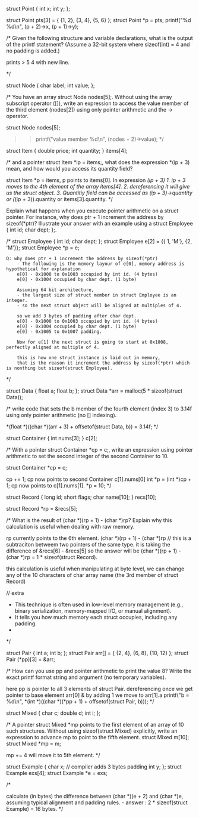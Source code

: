 struct Point {
    int x;
    int y;
};

struct Point pts[3] = { {1, 2}, {3, 4}, {5, 6} };
struct Point *p = pts;
printf("%d %d\n", (p + 2)->x, (p + 1)->y);

/* Given the following structure and variable declarations, what is the output of the printf statement? 
  (Assume a 32-bit system where sizeof(int) = 4 and no padding is added.)
  
  prints > 5 4 with new line.
  
*/

struct Node {
    char label;
    int value;
};

/* You have an array struct Node nodes[5];. Without using the array subscript operator ([]), 
   write an expression to access the value member of the third element (nodes[2]) using only 
   pointer arithmetic and the -> operator.
   
   struct Node nodes[5];
   >> printf("value member %d\n", (nodes + 2)->value);
*/

struct Item {
    double price;
    int quantity;
} items[4];

/* and a pointer struct Item *ip = items;, what does the expression *(ip + 3) mean, and how 
   would you access its quantity field?
   
   struct Item *p = items, p points to items[0].
   In expression *(ip + 3)
		1. ip + 3 moves to the 4th element of the array items[4].
		2. dereferencing it will give us the struct object.
		3. Quantitiy field can be accessed as (ip + 3)->quantity or (*(ip + 3)).quantity or items[3].quantity.
*/

Explain what happens when you execute pointer arithmetic on a struct pointer. For instance, 
why does ptr + 1 increment the address by sizeof(*ptr)? Illustrate your answer with an example 
using a struct Employee { int id; char dept; };.

/* 
	struct Employee {
		int id;
		char dept;
	};
	struct Employee	e[2] = {{ 1, 'M'}, {2, 'M'}};
	struct Employee *p = e;
	
	Q: why does ptr + 1 increment the address by sizeof(*ptr)
		- The following is the memory layour of e[0], memory address is hypothetical for explanation
		e[0] - 0x1000 to 0x1003 occupied by int id. (4 bytes)
		e[0] - 0x1004 occupied by char dept. (1 byte)
		
		Assuming 64 bit architecture,
		- the largest size of struct member in struct Employee is an integer.
		- so the next struct object will be aligned at multiples of 4.
		
		so we add 3 bytes of padding after char dept.
		e[0] - 0x1000 to 0x1003 occupied by int id. (4 bytes)
		e[0] - 0x1004 occupied by char dept. (1 byte)
		e[0] - 0x1005 to 0x1007 padding.	
		
		Now for e[1] the next struct is going to start at 0x1008, perfectly aligned at multiple of 4.
		
		this is how one struct instance is laid out in memory,
		that is the reason it increment the address by sizeof(*ptr) which is nonthing but sizeof(struct Employee).
*/

struct Data {
    float a;
    float b;
};
struct Data *arr = malloc(5 * sizeof(struct Data));

/* write code that sets the b member of the fourth element (index 3) 
   to 3.14f using only pointer arithmetic (no [] indexing).
   
   *(float *)((char *)(arr + 3) + offsetof(struct Data, b)) = 3.14f;
*/

struct Container {
    int nums[3];
} c[2];

/* With a pointer struct Container *cp = c;, write an expression using 
  pointer arithmetic to set the second integer of the second Container to 10.
  
  struct Container *cp = c;
  
  cp += 1; cp now points to second Container c[1].nums[0]
  int *p = (int *)cp + 1; cp now points to c[1].nums[1].
  *p = 10;
*/

struct Record {
    long id;
    short flags;
    char name[10];
} recs[10];

struct Record *rp = &recs[5];

/* What is the result of (char *)(rp + 1) - (char *)rp? 
   Explain why this calculation is useful when dealing with raw memory.
   
   rp currently points to the 6th element.
   (char *)(rp + 1) - (char *)rp // this is a subtraciton betweem two pointers of the same type.
   it is taking the difference of &recs[6] - &recs[5]
   so the answer will be (char *)(rp + 1) - (char *)rp = 1 * sizeof(struct Record).
   
   this calculation is useful when manipulating at byte level,
   we can change any of the 10 characters of char array name (the 3rd member of struct Record)
   
   // extra
   - This technique is often used in low-level memory management (e.g., binary serialization, memory-mapped I/O, or manual alignment).
   - It tells you how much memory each struct occupies, including any padding.
   - 	
*/

struct Pair {
    int a;
    int b;
};
struct Pair arr[] = { {2, 4}, {6, 8}, {10, 12} };
struct Pair (*pp)[3] = &arr;

/* How can you use pp and pointer arithmetic to print the value 8? 
   Write the exact printf format string and argument (no temporary variables).
   
   here pp is pointer to all 3 elements of struct Pair.
   dereferencing once we get pointer to base element arr[0] & by adding 1 we move to arr[1].a
   printf("b = %d\n", *(int *)((char *)(*pp + 1) + offsetof(struct Pair, b)));
*/

struct Mixed {
    char c;
    double d;
    int i;
};

/* A pointer struct Mixed *mp points to the first element of an array of 10 such structures. 
   Without using sizeof(struct Mixed) explicitly, write an expression to advance mp to point to the fifth element.
   struct Mixed m[10];
   struct Mixed *mp = m;
   
   mp += 4 will move it to 5th element.
*/

struct Example {
    char x;
    // compiler adds 3 bytes padding
    int y;
};
struct Example exs[4];
struct Example *e = exs;

/* 

calculate (in bytes) the difference between (char *)(e + 2) and (char *)e, assuming typical alignment and padding rules.
	- answer : 2 * sizeof(struct Example) = 16 bytes.
*/